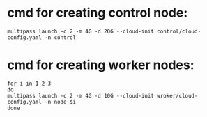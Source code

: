 # cmd for creating control node:
```
multipass launch -c 2 -m 4G -d 20G --cloud-init control/cloud-config.yaml -n control
```

# cmd for creating worker nodes:
```
for i in 1 2 3
do
multipass launch -c 2 -m 4G -d 10G --cloud-init wroker/cloud-config.yaml -n node-$i
done
```
